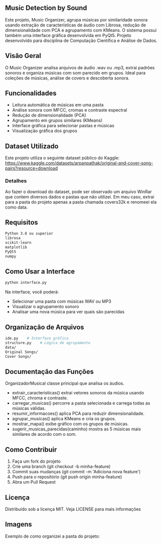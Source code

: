 ## Music Detection by Sound
Este projeto, Music Organizer, agrupa músicas por similaridade sonora usando extração de características de áudio com
Librosa, redução de dimensionalidade com PCA e agrupamento com KMeans. O sistema possui também
uma interface gráfica desenvolvida em PyQt5. Projeto desenvolvido para disciplina de Computação Científica e Análise de Dados.

## Visão Geral
O Music Organizer analisa arquivos de áudio .wav ou .mp3, extrai padrões sonoros e organiza músicas com som
parecido em grupos. Ideal para coleções de músicas, análise de covers e descoberta sonora.

## Funcionalidades
- Leitura automática de músicas em uma pasta
- Análise sonora com MFCC, cromas e contraste espectral
- Redução de dimensionalidade (PCA)
- Agrupamento em grupos similares (KMeans)
- Interface gráfica para selecionar pastas e músicas
- Visualização gráfica dos grupos

## Dataset Utilizado

Este projeto utiliza o seguinte dataset público do Kaggle: https://www.kaggle.com/datasets/arpanpathak/original-and-cover-song-pairs?resource=download

### Detalhes

Ao fazer o download do dataset, pode ser observado um arquivo WinRar que contem diversos dados e pastas que não utilizei. Em meu caso, extrai para a pasta do projeto apenas a pasta chamada covers32k e renomeei ela como data.
  
## Requisitos
```bash
Python 3.8 ou superior
librosa
scikit-learn
matplotlib
PyQt5
numpy
```

## Como Usar a Interface
```bash
python interface.py
```
Na interface, você poderá:
- Selecionar uma pasta com músicas WAV ou MP3
- Visualizar o agrupamento sonoro
- Analisar uma nova música para ver quais são parecidas

## Organização de Arquivos
 ```bash
 ide.py    # Interface gráfica
 structure.py    # Lógica de agrupamento
 data/
 Original Songs/
 Cover Songs/
```
 
## Documentação das Funções
OrganizadorMusical classe principal que analisa os áudios.
- extrair_caracteristicas() extrai vetores sonoros da música usando MFCC, chroma e contraste.
- carregar_musicas() percorre a pasta selecionada e carrega todas as músicas válidas.
- resumir_informacoes() aplica PCA para reduzir dimensionalidade.
- agrupar_musicas() aplica KMeans e cria os grupos.
- mostrar_mapa() exibe gráfico com os grupos de músicas.
- sugerir_musicas_parecidas(caminho) mostra as 5 músicas mais similares de acordo com o som.

## Como Contribuir
1. Faça um fork do projeto
2. Crie uma branch (git checkout -b minha-feature)
3. Commit suas mudanças (git commit -m 'Adiciona nova feature')
4. Push para o repositório (git push origin minha-feature)
5. Abra um Pull Request

## Licença
Distribuído sob a licença MIT. Veja LICENSE para mais informações

## Imagens
Exemplo de como organizei a pasta do projeto:
